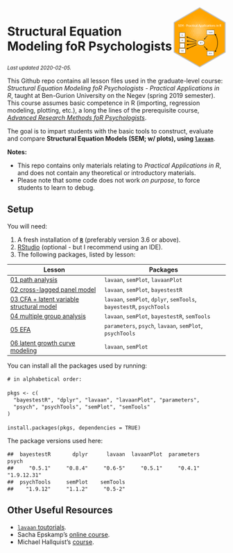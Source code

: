 
<img src='logo/BGUHex.png' align="right" height="139" />

# Structural Equation Modeling foR Psychologists

<sub>*Last updated 2020-02-05.*</sub>

This Github repo contains all lesson files used in the graduate-level
course: *Structural Equation Modeling foR Psychologists - Practical
Applications in R*, taught at Ben-Gurion University on the Negev (spring
2019 semester). This course assumes basic competence in R (importing,
regression modeling, plotting, etc.), a long the lines of the
prerequisite course, [*Advanced Research Methods foR
Psychologists*](https://github.com/mattansb/Advanced-Research-Methods-foR-Psychologists).

The goal is to impart students with the basic tools to construct,
evaluate and compare **Structural Equation Models (SEM; w/ plots), using
[`lavaan`](http://lavaan.ugent.be/)**.

**Notes:**

  - This repo contains only materials relating to *Practical
    Applications in R*, and does not contain any theoretical or
    introductory materials.  
  - Please note that some code does not work *on purpose*, to force
    students to learn to debug.

## Setup

You will need:

1.  A fresh installation of [**`R`**](https://cran.r-project.org/)
    (preferably version 3.6 or above).
2.  [RStudio](https://www.rstudio.com/products/rstudio/download/)
    (optional - but I recommend using an IDE).
3.  The following packages, listed by lesson:

| Lesson                                                                                              | Packages                                                             |
| --------------------------------------------------------------------------------------------------- | -------------------------------------------------------------------- |
| [01 path analysis](/01%20path%20analysis)                                                           | `lavaan`, `semPlot`, `lavaanPlot`                                    |
| [02 cross-lagged panel model](/02%20cross-lagged%20panel%20model)                                   | `lavaan`, `semPlot`, `bayestestR`                                    |
| [03 CFA + latent variable structural model](/03%20CFA%20+%20latent%20variable%20structural%20model) | `lavaan`, `semPlot`, `dplyr`, `semTools`, `bayestestR`, `psychTools` |
| [04 multiple group analysis](/04%20multiple%20group%20analysis)                                     | `lavaan`, `semPlot`, `bayestestR`, `semTools`                        |
| [05 EFA](/05%20EFA)                                                                                 | `parameters`, `psych`, `lavaan`, `semPlot`, `psychTools`             |
| [06 latent growth curve modeling](/06%20latent%20growth%20curve%20modeling)                         | `lavaan`, `semPlot`                                                  |

You can install all the packages used by running:

    # in alphabetical order:

    pkgs <- c(
      "bayestestR", "dplyr", "lavaan", "lavaanPlot", "parameters",
      "psych", "psychTools", "semPlot", "semTools"
    )

    install.packages(pkgs, dependencies = TRUE)

The package versions used here:

    ##  bayestestR       dplyr      lavaan  lavaanPlot  parameters       psych 
    ##     "0.5.1"     "0.8.4"     "0.6-5"     "0.5.1"     "0.4.1" "1.9.12.31" 
    ##  psychTools     semPlot    semTools 
    ##    "1.9.12"     "1.1.2"     "0.5-2"

## Other Useful Resources

  - [`lavaan` toutorials](http://lavaan.ugent.be/tutorial/index.html).  
  - Sacha Epskamp’s [online course](http://sachaepskamp.com/SEM2019).  
  - Michael Hallquist’s
    [course](https://psu-psychology.github.io/psy-597-SEM/).
